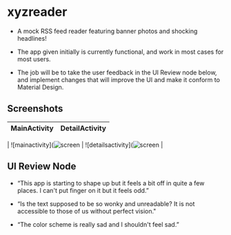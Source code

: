# xyzreader

* A mock RSS feed reader featuring banner photos and shocking headlines!

* The app given initially is currently functional, and work in most cases for most users.

* The job will be to take the user feedback in the UI Review node below, and implement changes that will improve the UI and make it conform to Material Design.


## Screenshots

| MainActivity  | DetailActivity |
| ------------- | ------------- |

| ![mainactivity](![screen](../master/screen/Screenshot_20170418-170719.png)  | ![detailsactivity](![screen](../master/screen/Screenshot_20170418-170729.png)  |
## UI Review Node

* “This app is starting to shape up but it feels a bit off in quite a few places. I can't put finger on it but it feels odd.”

* “Is the text supposed to be so wonky and unreadable? It is not accessible to those of us without perfect vision."

* “The color scheme is really sad and I shouldn't feel sad.”
